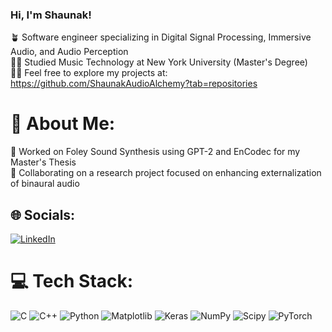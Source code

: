 ### Hi, I'm Shaunak!

🪴 Software engineer specializing in Digital Signal Processing, Immersive Audio, and Audio Perception <br> 👨‍🎓 Studied Music Technology at New York University (Master's Degree)<br>👨‍💻 Feel free to explore my projects at: https://github.com/ShaunakAudioAlchemy?tab=repositories

# 💫 About Me:
🔭 Worked on Foley Sound Synthesis using GPT-2 and EnCodec for my Master's Thesis <br>👯 Collaborating on a research project focused on enhancing externalization of binaural audio


## 🌐 Socials:
[![LinkedIn](https://img.shields.io/badge/LinkedIn-%230077B5.svg?logo=linkedin&logoColor=white)](https://linkedin.com/in/sranade98) 

# 💻 Tech Stack:
![C](https://img.shields.io/badge/c-%2300599C.svg?style=flat&logo=c&logoColor=white) ![C++](https://img.shields.io/badge/c++-%2300599C.svg?style=flat&logo=c%2B%2B&logoColor=white) ![Python](https://img.shields.io/badge/python-3670A0?style=flat&logo=python&logoColor=ffdd54) ![Matplotlib](https://img.shields.io/badge/Matplotlib-%23ffffff.svg?style=flat&logo=Matplotlib&logoColor=black) ![Keras](https://img.shields.io/badge/Keras-%23D00000.svg?style=flat&logo=Keras&logoColor=white) ![NumPy](https://img.shields.io/badge/numpy-%23013243.svg?style=flat&logo=numpy&logoColor=white) ![Scipy](https://img.shields.io/badge/SciPy-%230C55A5.svg?style=flat&logo=scipy&logoColor=%white) ![PyTorch](https://img.shields.io/badge/PyTorch-%23EE4C2C.svg?style=flat&logo=PyTorch&logoColor=white) 


<!-- Proudly created with GPRM ( https://gprm.itsvg.in ) -->




